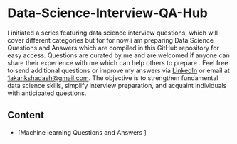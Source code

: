# Data-Science-Interview-QA-Hub

I initiated a series featuring data science interview questions, which will cover different categories but for for now i am preparing Data Science Questions and Answers which are compiled in this GitHub repository for easy access. Questions are curated by me and are welcomed if anyone can share their experience with me which can help others to prepare . Feel free to send additional questions or improve my answers via [LinkedIn](https://www.linkedin.com/in/akanksha-d-7b37a47b/) or email at 1akankshadash@gmail.com. The objective is to strengthen fundamental data science skills, simplify interview preparation, and acquaint individuals with anticipated questions.

## Content 
- [Machine learning Questions and Answers ]
